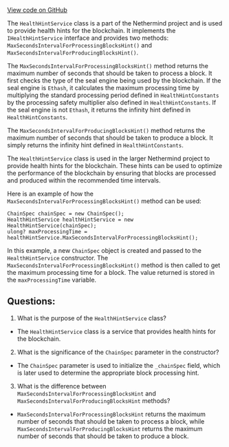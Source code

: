 [View code on GitHub](https://github.com/nethermindeth/nethermind/Nethermind.Blockchain/Services/HealthHintService.cs)

The `HealthHintService` class is a part of the Nethermind project and is used to provide health hints for the blockchain. It implements the `IHealthHintService` interface and provides two methods: `MaxSecondsIntervalForProcessingBlocksHint()` and `MaxSecondsIntervalForProducingBlocksHint()`. 

The `MaxSecondsIntervalForProcessingBlocksHint()` method returns the maximum number of seconds that should be taken to process a block. It first checks the type of the seal engine being used by the blockchain. If the seal engine is `Ethash`, it calculates the maximum processing time by multiplying the standard processing period defined in `HealthHintConstants` by the processing safety multiplier also defined in `HealthHintConstants`. If the seal engine is not `Ethash`, it returns the infinity hint defined in `HealthHintConstants`. 

The `MaxSecondsIntervalForProducingBlocksHint()` method returns the maximum number of seconds that should be taken to produce a block. It simply returns the infinity hint defined in `HealthHintConstants`. 

The `HealthHintService` class is used in the larger Nethermind project to provide health hints for the blockchain. These hints can be used to optimize the performance of the blockchain by ensuring that blocks are processed and produced within the recommended time intervals. 

Here is an example of how the `MaxSecondsIntervalForProcessingBlocksHint()` method can be used:

```
ChainSpec chainSpec = new ChainSpec();
HealthHintService healthHintService = new HealthHintService(chainSpec);
ulong? maxProcessingTime = healthHintService.MaxSecondsIntervalForProcessingBlocksHint();
```

In this example, a new `ChainSpec` object is created and passed to the `HealthHintService` constructor. The `MaxSecondsIntervalForProcessingBlocksHint()` method is then called to get the maximum processing time for a block. The value returned is stored in the `maxProcessingTime` variable.
## Questions: 
 1. What is the purpose of the `HealthHintService` class?
- The `HealthHintService` class is a service that provides health hints for the blockchain.

2. What is the significance of the `ChainSpec` parameter in the constructor?
- The `ChainSpec` parameter is used to initialize the `_chainSpec` field, which is later used to determine the appropriate block processing hint.

3. What is the difference between `MaxSecondsIntervalForProcessingBlocksHint` and `MaxSecondsIntervalForProducingBlocksHint` methods?
- `MaxSecondsIntervalForProcessingBlocksHint` returns the maximum number of seconds that should be taken to process a block, while `MaxSecondsIntervalForProducingBlocksHint` returns the maximum number of seconds that should be taken to produce a block.